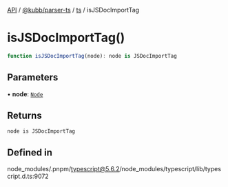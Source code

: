 [API](../../../../../packages.md) / [@kubb/parser-ts](../../../index.md) / [ts](../index.md) / isJSDocImportTag

# isJSDocImportTag()

```ts
function isJSDocImportTag(node): node is JSDocImportTag
```

## Parameters

• **node**: [`Node`](../interfaces/Node.md)

## Returns

`node is JSDocImportTag`

## Defined in

node\_modules/.pnpm/typescript@5.6.2/node\_modules/typescript/lib/typescript.d.ts:9072
